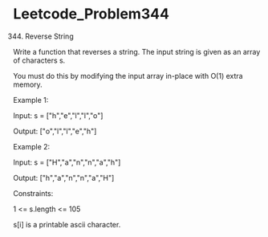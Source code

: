 # Leetcode_Problem344

344. Reverse String


Write a function that reverses a string. The input string is given as an array of characters s.



You must do this by modifying the input array in-place with O(1) extra memory.

 

Example 1:

Input: s = ["h","e","l","l","o"]


Output: ["o","l","l","e","h"]



Example 2:

Input: s = ["H","a","n","n","a","h"]



Output: ["h","a","n","n","a","H"]
 

Constraints:

1 <= s.length <= 105



s[i] is a printable ascii character.














